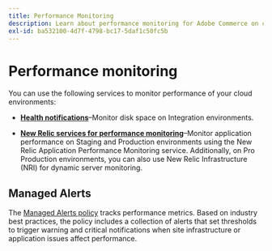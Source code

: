 ```yaml
---
title: Performance Monitoring
description: Learn about performance monitoring for Adobe Commerce on cloud infrastructure.
exl-id: ba532100-4d7f-4798-bc17-5daf1c50fc5b
---
```

# Performance monitoring

You can use the following services to monitor performance of your cloud environments:

- **[Health notifications](../integrations/health-notifications.md)**–Monitor disk space on Integration environments.

- **[New Relic services for performance monitoring](new-relic.md)**–Monitor application performance on Staging and Production environments using the New Relic Application Performance Monitoring service. Additionally, on Pro Production environments, you can also use New Relic Infrastructure (NRI) for dynamic server monitoring.

## Managed Alerts

The [Managed Alerts policy](new-relic.md#monitor-performance-with-managed-alerts) tracks performance metrics. Based on industry best practices, the policy includes a collection of alerts that set thresholds to trigger warning and critical notifications when site infrastructure or application issues affect performance.
